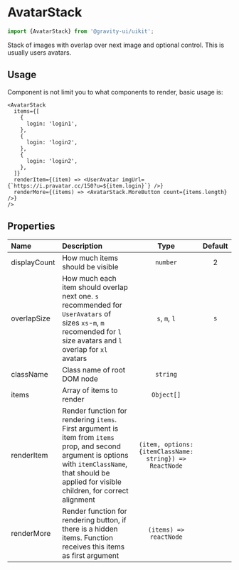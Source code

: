 <!--GITHUB_BLOCK-->

# AvatarStack

<!--/GITHUB_BLOCK-->

```ts
import {AvatarStack} from '@gravity-ui/uikit';
```

Stack of images with overlap over next image and optional control. This is usually users avatars.

## Usage

Component is not limit you to what components to render, basic usage is:

<!--GITHUB_BLOCK-->

```tsx
<AvatarStack
  items={[
    {
      login: 'login1',
    },
    {
      login: 'login2',
    },
    {
      login: 'login2',
    },
  ]}
  renderItem={(item) => <UserAvatar imgUrl={`https://i.pravatar.cc/150?u=${item.login}`} />}
  renderMore={(items) => <AvatarStack.MoreButton count={items.length} />}
/>
```

<!--/GITHUB_BLOCK-->

## Properties

| Name         | Description                                                                                                                                                                                              |                          Type                           | Default |
| :----------- | :------------------------------------------------------------------------------------------------------------------------------------------------------------------------------------------------------- | :-----------------------------------------------------: | :-----: |
| displayCount | How much items should be visible                                                                                                                                                                         |                        `number`                         |    2    |
| overlapSize  | How much each item should overlap next one. `s` recommended for `UserAvatars` of sizes `xs`-`m`, `m` recomended for `l` size avatars and `l` overlap for `xl` avatars                                    |                      `s`, `m`, `l`                      |   `s`   |
| className    | Class name of root DOM node                                                                                                                                                                              |                        `string`                         |         |
| items        | Array of items to render                                                                                                                                                                                 |                       `Object[]`                        |         |
| renderItem   | Render function for rendering `items`. First argument is item from `items` prop, and second argument is options with `itemClassName`, that should be applied for visible children, for correct alignment | `(item, options: {itemClassName: string}) => ReactNode` |         |
| renderMore   | Render function for rendering button, if there is a hidden items. Function receives this items as first argument                                                                                         |                 `(items) => reactNode`                  |         |

